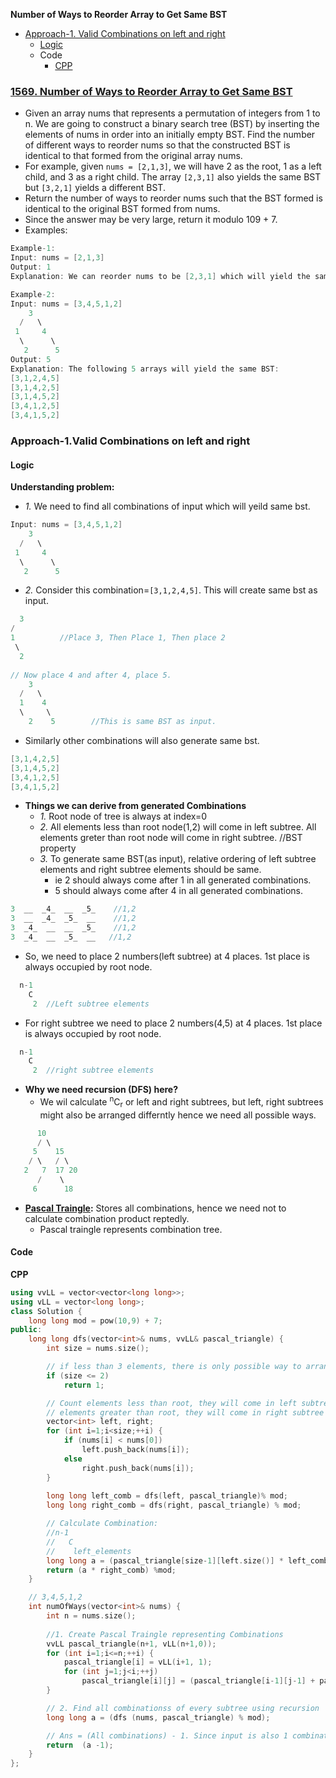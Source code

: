 **Number of Ways to Reorder Array to Get Same BST**
- [Approach-1. Valid Combinations on left and right](#a1)
  - [Logic](#l)
  - Code
    - [CPP](#cpp)


### [1569. Number of Ways to Reorder Array to Get Same BST](https://leetcode.com/problems/number-of-ways-to-reorder-array-to-get-same-bst/description/)
- Given an array nums that represents a permutation of integers from 1 to n. We are going to construct a binary search tree (BST) by inserting the elements of nums in order into an initially empty BST. Find the number of different ways to reorder nums so that the constructed BST is identical to that formed from the original array nums.
- For example, given `nums = [2,1,3]`, we will have 2 as the root, 1 as a left child, and 3 as a right child. The array `[2,3,1]` also yields the same BST but `[3,2,1]` yields a different BST.
- Return the number of ways to reorder nums such that the BST formed is identical to the original BST formed from nums.
- Since the answer may be very large, return it modulo 109 + 7.
- Examples:
```c
Example-1:
Input: nums = [2,1,3]
Output: 1
Explanation: We can reorder nums to be [2,3,1] which will yield the same BST. There are no other ways to reorder nums which will yield the same BST.

Example-2:
Input: nums = [3,4,5,1,2]
    3
  /   \
 1     4     
  \      \
   2      5
Output: 5
Explanation: The following 5 arrays will yield the same BST: 
[3,1,2,4,5]
[3,1,4,2,5]
[3,1,4,5,2]
[3,4,1,2,5]
[3,4,1,5,2]
```

<a name=a1></a>
### Approach-1.Valid Combinations on left and right
#### Logic
**Understanding problem:**
- _1._ We need to find all combinations of input which will yeild same bst.
```c
Input: nums = [3,4,5,1,2]
    3
  /   \
 1     4     
  \      \
   2      5
```
- _2._  Consider this combination=`[3,1,2,4,5]`. This will create same bst as input.
```c
  3
/    
1          //Place 3, Then Place 1, Then place 2
 \
  2
    
// Now place 4 and after 4, place 5.
    3
  /   \
  1    4   
  \     \
    2    5        //This is same BST as input.
```
- Similarly other combinations will also generate same bst.
```c
[3,1,4,2,5]
[3,1,4,5,2]
[3,4,1,2,5]
[3,4,1,5,2]
```
- **Things we can derive from generated Combinations**
  - _1._ Root node of tree is always at index=0
  - _2._ All elements less than root node(1,2) will come in left subtree. All elements greter than root node will come in right subtree.  //BST property
  - _3._ To generate same BST(as input), relative ordering of left subtree elements and right subtree elements should be same.
    - ie 2 should always come after 1 in all generated combinations.
    - 5 should always come after 4 in all generated combinations.
```c
3  __  _4_  __  _5_    //1,2
3  __  _4_  _5_  __    //1,2
3  _4_  __  __  _5_    //1,2
3  _4_  __  _5_  __   //1,2
```
- So, we need to place 2 numbers(left subtree) at 4 places. 1st place is always occupied by root node.
```c
  n-1
    C
     2  //Left subtree elements
```
- For right subtree we need to place 2 numbers(4,5) at 4 places. 1st place is always occupied by root node.
```c
  n-1
    C
     2  //right subtree elements
```
- **Why we need recursion (DFS) here?**
  - We wil calculate <sup>n</sup>C<sub>r</sub> or left and right subtrees, but left, right subtrees might also be arranged differntly hence we need all possible ways.
```c
      10
      / \
     5    15
    / \   / \
   2   7  17 20
      /    \
     6      18
```
- **[Pascal Traingle](DS_Questions/Questions/vectors_arrays/2d-grid/Pascal_Traingle.md):** Stores all combinations, hence we need not to calculate combination product reptedly.
  - Pascal traingle represents combination tree.

#### Code
<a name=cpp></a>
**CPP**
```cpp
using vvLL = vector<vector<long long>>;
using vLL = vector<long long>;
class Solution {
    long long mod = pow(10,9) + 7;
public:
    long long dfs(vector<int>& nums, vvLL& pascal_triangle) {
        int size = nums.size();

        // if less than 3 elements, there is only possible way to arrange elements.
        if (size <= 2)
            return 1;

        // Count elements less than root, they will come in left subtree
        // elements greater than root, they will come in right subtree
        vector<int> left, right;
        for (int i=1;i<size;++i) {
            if (nums[i] < nums[0])
                left.push_back(nums[i]);
            else
                right.push_back(nums[i]);
        }
        
        long long left_comb = dfs(left, pascal_triangle)% mod;
        long long right_comb = dfs(right, pascal_triangle) % mod;

        // Calculate Combination:
        //n-1
        //   C
        //    left_elements
        long long a = (pascal_triangle[size-1][left.size()] * left_comb) % mod;
        return (a * right_comb) %mod;
    }

    // 3,4,5,1,2
    int numOfWays(vector<int>& nums) {
        int n = nums.size();
        
        //1. Create Pascal Traingle representing Combinations
        vvLL pascal_triangle(n+1, vLL(n+1,0));
        for (int i=1;i<=n;++i) {
            pascal_triangle[i] = vLL(i+1, 1);
            for (int j=1;j<i;++j)
                pascal_triangle[i][j] = (pascal_triangle[i-1][j-1] + pascal_triangle[i-1][j]) % mod;
        }

        // 2. Find all combinationss of every subtree using recursion
        long long a = (dfs (nums, pascal_triangle) % mod);

        // Ans = (All combinations) - 1. Since input is also 1 combination which need not to be included.
        return  (a -1);
    }
};
```
